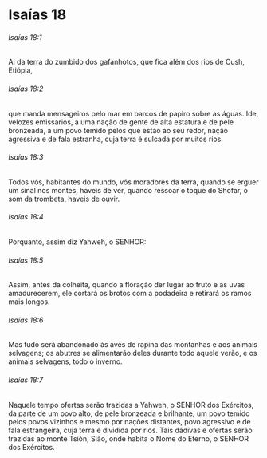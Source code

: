 # Isaías 18

###### Isaías 18:1

Ai da terra do zumbido dos gafanhotos, que fica além dos rios de Cush, Etiópia,

###### Isaías 18:2

que manda mensageiros pelo mar em barcos de papiro sobre as águas. Ide, velozes emissários, a uma nação de gente de alta estatura e de pele bronzeada, a um povo temido pelos que estão ao seu redor, nação agressiva e de fala estranha, cuja terra é sulcada por muitos rios.

###### Isaías 18:3

Todos vós, habitantes do mundo, vós moradores da terra, quando se erguer um sinal nos montes, haveis de ver, quando ressoar o toque do Shofar, o som da trombeta, haveis de ouvir.

###### Isaías 18:4

Porquanto, assim diz Yahweh, o SENHOR:

###### Isaías 18:5

Assim, antes da colheita, quando a floração der lugar ao fruto e as uvas amadurecerem, ele cortará os brotos com a podadeira e retirará os ramos mais longos.

###### Isaías 18:6

Mas tudo será abandonado às aves de rapina das montanhas e aos animais selvagens; os abutres se alimentarão deles durante todo aquele verão, e os animais selvagens, todo o inverno.

###### Isaías 18:7

Naquele tempo ofertas serão trazidas a Yahweh, o SENHOR dos Exércitos, da parte de um povo alto, de pele bronzeada e brilhante; um povo temido pelos povos vizinhos e mesmo por nações distantes, povo agressivo e de fala estrangeira, cuja terra é dividida por rios. Tais dádivas e ofertas serão trazidas ao monte Tsión, Sião, onde habita o Nome do Eterno, o SENHOR dos Exércitos.

